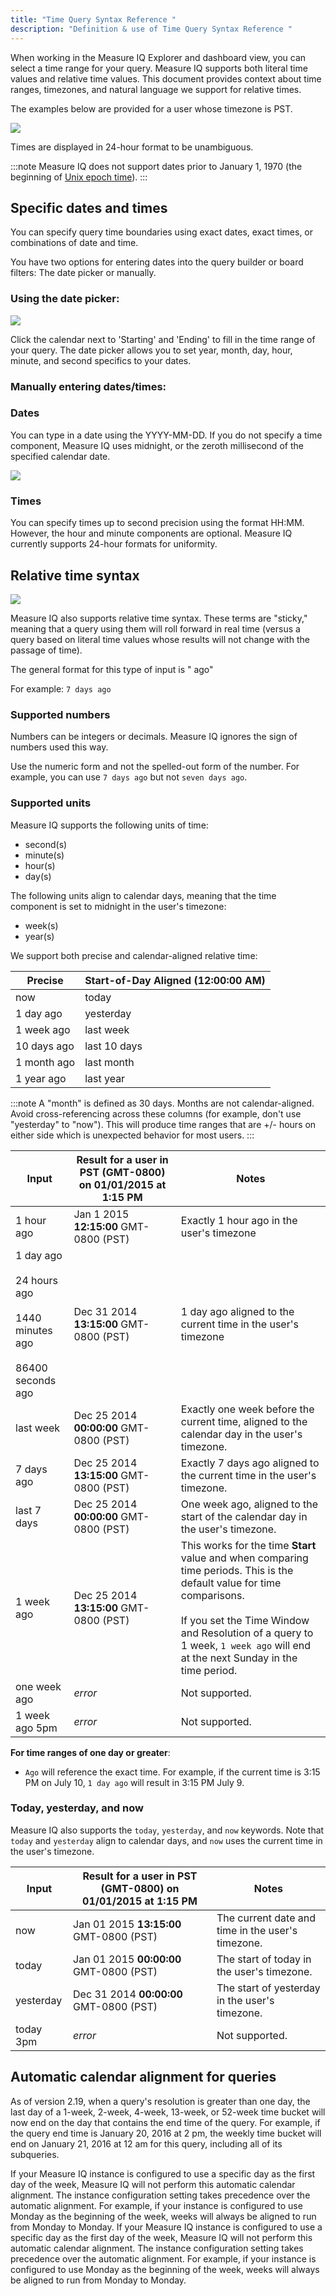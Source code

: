 ```yaml
---
title: "Time Query Syntax Reference "
description: "Definition & use of Time Query Syntax Reference "
---
```


When working in the Measure IQ Explorer and dashboard view, you can select a time range for your query. Measure IQ supports both literal time values and relative time values. This document provides context about time ranges, timezones, and natural language we support for relative times.

The examples below are provided for a user whose timezone is PST.

![](/measure_iq/measure-user-guides/queries/attachments/relative%20date.png)

Times are displayed in 24-hour format to be unambiguous.

:::note
Measure IQ does not support dates prior to January 1, 1970 (the beginning of [Unix epoch time](https://en.wikipedia.org/wiki/Unix_time)).
:::

## Specific dates and times

You can specify query time boundaries using exact dates, exact times, or combinations of date and time.

You have two options for entering dates into the query builder or board filters: The date picker or manually.

### Using the date picker:

![](/measure_iq/measure-user-guides/queries/attachments/date%20picker.png)

Click the calendar next to 'Starting' and 'Ending' to fill in the time range of your query. The date picker allows you to set year, month, day, hour, minute, and second specifics to your dates.

### Manually entering dates/times:

### Dates

You can type in a date using the YYYY-MM-DD. If you do not specify a time component, Measure IQ uses midnight, or the zeroth millisecond of the specified calendar date.

![](/measure_iq/measure-user-guides/queries/attachments/date-type%20in.png)

### Times

You can specify times up to second precision using the format HH:MM. However, the hour and minute components are optional. Measure IQ currently supports 24-hour formats for uniformity.

## Relative time syntax

![](/measure_iq/measure-user-guides/queries/attachments/relative%20date_time_article.png)

Measure IQ also supports relative time syntax. These terms are "sticky," meaning that a query using them will roll forward in real time (versus a query based on literal time values whose results will not change with the passage of time).

The general format for this type of input is "<number> <unit> ago"

For example: `7 days ago`

### Supported numbers

Numbers can be integers or decimals. Measure IQ ignores the sign of numbers used this way.

Use the numeric form and not the spelled-out form of the number. For example, you can use `7 days ago` but not `seven days ago`.

### Supported units

Measure IQ supports the following units of time:

- second(s)
- minute(s)
- hour(s)
- day(s)

The following units align to calendar days, meaning that the time component is set to midnight in the user's timezone:

- week(s)
- year(s)

We support both precise and calendar-aligned relative time:

| **Precise** | **Start-of-Day Aligned (12:00:00 AM**) |
| ----------- | -------------------------------------- |
| now         | today                                  |
| 1 day ago   | yesterday                              |
| 1 week ago  | last week                              |
| 10 days ago | last 10 days                           |
| 1 month ago | last month                             |
| 1 year ago  | last year                              |

:::note
A "month" is defined as 30 days. Months are not calendar-aligned.
Avoid cross-referencing across these columns (for example, don't use "yesterday" to "now"). This will produce time ranges that are +/- hours on either side which is unexpected behavior for most users.
:::

| Input                                                                          | Result for a user in PST (GMT-0800) on 01/01/2015 at 1:15 PM | Notes                                                                                                                                                                                                                                                        |
| ------------------------------------------------------------------------------ | ------------------------------------------------------------ | ------------------------------------------------------------------------------------------------------------------------------------------------------------------------------------------------------------------------------------------------------------ |
| 1 hour ago                                                                     | Jan 1 2015 **12:15:00** GMT-0800 (PST)                       | Exactly 1 hour ago in the user's timezone                                                                                                                                                                                                                    |
| 1 day ago<br><br>24 hours ago<br><br>1440 minutes ago<br><br>86400 seconds ago | Dec 31 2014 **13:15:00** GMT-0800 (PST)                      | 1 day ago aligned to the current time in the user's timezone                                                                                                                                                                                                 |
| last week                                                                      | Dec 25 2014 **00:00:00** GMT-0800 (PST)                      | Exactly one week before the current time, aligned to the calendar day in the user's timezone.                                                                                                                                                                |
| 7 days ago                                                                     | Dec 25 2014 **13:15:00** GMT-0800 (PST)                      | Exactly 7 days ago aligned to the current time in the user's timezone.                                                                                                                                                                                       |
| last 7 days                                                                    | Dec 25 2014 **00:00:00** GMT-0800 (PST)                      | One week ago, aligned to the start of the calendar day in the user's timezone.                                                                                                                                                                               |
| 1 week ago                                                                     | Dec 25 2014 **13:15:00** GMT-0800 (PST)                      | This works for the time **Start** value and when comparing time periods. This is the default value for time comparisons.<br><br>If you set the Time Window and Resolution of a query to 1 week, `1 week ago` will end at the next Sunday in the time period. |
| one week ago                                                                   | _error_                                                      | Not supported.                                                                                                                                                                                                                                               |
| 1 week ago 5pm                                                                 | _error_                                                      | Not supported.                                                                                                                                                                                                                                               |

**For time ranges of one day or greater**:

- `Ago` will reference the exact time. For example, if the current time is 3:15 PM on July 10, `1 day ago` will result in 3:15 PM July 9.

### Today, yesterday, and now

Measure IQ also supports the `today`, `yesterday`, and `now` keywords. Note that `today` and `yesterday` align to calendar days, and `now` uses the current time in the user's timezone.

| Input     | Result for a user in PST (GMT-0800) on 01/01/2015 at 1:15 PM | Notes                                             |
| --------- | ------------------------------------------------------------ | ------------------------------------------------- |
| now       | Jan 01 2015 **13:15:00** GMT-0800 (PST)                      | The current date and time in the user's timezone. |
| today     | Jan 01 2015 **00:00:00** GMT-0800 (PST)                      | The start of today in the user's timezone.        |
| yesterday | Dec 31 2014 **00:00:00** GMT-0800 (PST)                      | The start of yesterday in the user's timezone.    |
| today 3pm | _error_                                                      | Not supported.                                    |

## Automatic calendar alignment for queries

As of version 2.19, when a query's resolution is greater than one day, the last day of a 1-week, 2-week, 4-week, 13-week, or 52-week time bucket will now end on the day that contains the end time of the query. For example, if the query end time is January 20, 2016 at 2 pm, the weekly time bucket will end on January 21, 2016 at 12 am for this query, including all of its subqueries.

If your Measure IQ instance is configured to use a specific day as the first day of the week, Measure IQ will not perform this automatic calendar alignment. The instance configuration setting takes precedence over the automatic alignment. For example, if your instance is configured to use Monday as the beginning of the week, weeks will always be aligned to run from Monday to Monday.
If your Measure IQ instance is configured to use a specific day as the first day of the week, Measure IQ will not perform this automatic calendar alignment. The instance configuration setting takes precedence over the automatic alignment. For example, if your instance is configured to use Monday as the beginning of the week, weeks will always be aligned to run from Monday to Monday.
